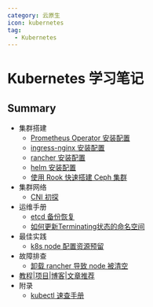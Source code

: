 ```yaml
---
category: 云原生
icon: kubernetes
tag:
  - Kubernetes
---
```


# Kubernetes 学习笔记

## Summary

- 集群搭建
	- [Prometheus Operator 安装配置](kube-prometheus-stack)
	- [ingress-nginx 安装配置](ingress-nginx)
	- [rancher 安装配置](rancher-install)
	- [helm 安装配置](helm)
	- [使用 Rook 快速搭建 Ceph 集群](deploy-ceph-cluster-with-rook)
- 集群网络
  - [CNI 初探](cni)
- 运维手册
  - [etcd 备份恢复](etcd-backup-restore)
  - [如何更新Terminating状态的命名空间](namespace-terminating)
- 最佳实践
  - [k8s node 配置资源预留](kube-reserved)
- 故障排查
  - [卸载 rancher 导致 node 被清空](delete-rancher-causing-node-disappear)
- [教程|项目|博客|文章推荐](recommend)
- 附录
  - [kubectl 速查手册](kubectl-cheatsheet)

